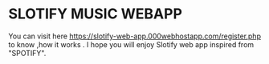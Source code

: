 # SLOTIFY MUSIC WEBAPP
You can visit here https://slotify-web-app.000webhostapp.com/register.php to know ,how it works .
I hope you will enjoy Slotify  web app inspired from "SPOTIFY".

